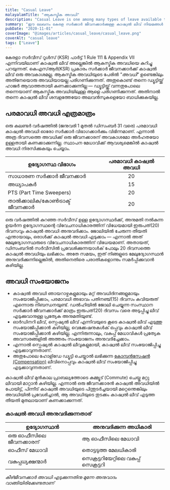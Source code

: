 ```yaml
---
title: "Casual Leave"
malayalamTitle: "ആകസ്മിക അവധി"
description: "Casual Leave is one among many types of leave available to a service member. Here are some important information related to Casual Leave."
summary: "ഈ ലേഖനം കേരള സർക്കാർ ജീവനക്കാർക്കുള്ള കാഷ്വൽ ലീവ് നിയമങ്ങൾ വിവരിക്കുന്നു. ഇത് യോഗ്യത, പരമാവധി അവധി ദിവസങ്ങൾ, നടപടിക്രമ മാർഗ്ഗനിർദ്ദേശങ്ങൾ, അവധി അനുവദിക്കുന്നതിൽ അധികാരികളുടെ പങ്ക് എന്നിവ വിശദമാക്കുന്നു."
pubDate: "2020-11-01"
coverImage: "@images/articles/casual_leave/casual_leave.png"
coverAlt: "casual leave"
tags: ["Leave"]
---
```


കേരളാ സർവീസ് റൂൾസ് (KSR) പാർട്ട് 1 Rule 111 & Appendix VII എന്നിവയിലാണ് കാഷ്വൽ ലീവ് അല്ലെങ്കിൽ ആകസ്മിക അവധിയെ കുറിച്ചു പറയുന്നത്.
കെ‌എസ്‌ആർ(KSR) പ്രകാരം സർക്കാർ ജീവനക്കാർക്ക് കാഷ്വൽ ലീവ് ഒരു അവകാശമല്ല. ആകസ്മിക അവധിയുടെ പേരിൽ _"അവധി"_ ഉണ്ടെങ്കിലും അതിനേയൊരു അവധിയായല്ല പരിഗണിക്കുന്നത്. അതുകൊണ്ട് തന്നെ ഡ്യൂട്ടിയ്ക്ക് ഹാജർ ആവാത്തതായി കണക്കാക്കുന്നില്ല — ഡ്യൂട്ടിയ്ക്ക് വന്നതുപോലെ തന്നെയാണ് ആകസ്മിക അവധിയിലുള്ള ആളെ പരിഗണിക്കുന്നത്. അതിനാൽ തന്നെ കാഷ്വൽ ലീവ് ശമ്പളത്തേയോ അലവൻസുകളെയോ ബാധിക്കുകയില്ല.

## പരമാവധി അവധി എത്രമാത്രം

ഒരു കലണ്ടർ വർഷത്തിൽ (ജനുവരി 1 മുതൽ ഡിസംബർ 31 വരെ) പരമാവധി കാഷ്വൽ അവധി ഓരോ സർക്കാർ വിഭാഗക്കാർക്കും വിഭിന്നമാണ്‌.
എന്നാൽ അത്ര ദിവസത്തെ അവധിക്ക് ഒരു ജീവനക്കാരന് അവകാശമോ അർഹതയോ ഉള്ളതായി കണക്കാക്കുന്നില്ല. സ്ഥാപന മേധാവിക്ക് ആവശ്യമെങ്കിൽ കാഷ്വൽ അവധി നിരസിക്കുകയും ചെയ്യാം.

| ഉദ്യോഗസ്ഥ വിഭാഗം                     | പരമാവധി കാഷ്വൽ അവധി |
|------------------------------------------| :----------------------------: |
| സാധാരണ സര്‍ക്കാര്‍ ജീവനക്കാര്‍       | 20                             |
| അധ്യാപകര്‍                             | 15                             |
| PTS (Part Time Sweepers)                 | 20                             |
| താല്‍ക്കാലിക/കോണ്‍ട്രാക്ട് ജീവനക്കാർ | 20                             |

ഒരു വർഷത്തിൽ കുറഞ്ഞ സർവീസ് ഉള്ള ഉദ്യോഗസ്ഥർക്ക്, അനുമതി നൽകുന്ന ഉയർന്ന ഉദ്യോഗസ്ഥന്റെ വിവേചനാധികാരത്തിന് വിധേയമായി ഇരുപത്(20) ദിവസവും കാഷ്വൽ അവധി അനുവദിക്കാം. ജോലിയിൽ ചേരുന്ന തീയതി എന്തായാലും, ഒരാൾക്ക് കാഷ്വൽ അവധി എടുക്കാം — എന്നാൽ അത് മേലുദ്യോഗസ്ഥരുടെ വിവേചനാധികാരത്തിന് വിധേയമാണ്. അതായത്, ഡിസംബറിൽ സർവീസിൽ പ്രവേശിക്കുന്നയാൾക് പോലും 20 ദിവസത്തെ കാഷ്വൽ അവധിയും ലഭിക്കാം. അതേ സമയം, ഇത് നിങ്ങളുടെ മേലുദ്യോഗസ്ഥൻ അനുവദിക്കുന്നില്ലെങ്കിൽ, അതിനെതിരെ പരാതികളൊന്നും സമർപ്പിക്കുവാൻ കഴിയില്ല.

## അവധി സംയോജനം

- കാഷ്വൽ അവധി ഞായറാഴ്ചകളുമായും മറ്റ് അവധിദിനങ്ങളുമായും സംയോജിപ്പിക്കാം, പരമാവധി അഭാവം പതിനഞ്ച്(15) ദിവസം കവിയരുത് എന്നൊരു നിബന്ധനയുണ്ട്. ഡൽഹിയിൽ ജോലി ചെയ്യുന്ന സംസ്ഥാന സർക്കാർ ജീവനക്കാർക്ക് മാത്രം ഇരുപത്(20) ദിവസം വരെ അടുപ്പിച്ചു ലീവ് എടുക്കുവാനുള്ള പ്രത്യേക അനുമതിയുണ്ട്.
- ഓർഡിനറി ലീവ്, സ്പെഷ്യൽ ലീവ് എന്നിവയുടെ കൂടെ കാഷ്വൽ ലീവ് എടുത്തു സംയോജിപ്പിക്കാൻ കഴിയില്ല, വെക്കേഷനുകൾക് ഒപ്പവും കാഷ്വൽ ലീവ് സംയോജിപ്പിക്കാൻ കഴിയില്ല. എന്നിരുന്നാലും, വകുപ്പ് മേധാവികൾ പ്രത്യേക അവസരങ്ങളിൽ അത്തരം സംയോജനം അനുവദിച്ചേക്കാം.
- എന്നാൽ സ്പെഷ്യൽ കാഷ്വൽ ലീവുകളുമായി, കാഷ്വൽ ലീവ് സംയോജിപ്പിച്ചു എടുക്കാവുന്നതാണ്. 
- അതുപോലെ ഹോളിഡേ ഡ്യൂട്ടി ചെയ്താൽ ലഭിക്കുന്ന [കോമ്പൻസേഷൻ (Compensation)](/article/compensation-leave/) ലീവിനൊപ്പവും കാഷ്വൽ ലീവ് സംയോജിപ്പിച്ചു എടുക്കാവുന്നതാണ്.

കാഷ്വൽ ലീവ് മുൻകാല പ്രാബല്യത്തോടെ കമ്മ്യൂട് (Commute) ചെയ്തു മറ്റു ലീവായി മാറ്റാൻ കഴിയില്ല. എന്നാൽ ഒരു ജീവനക്കാരൻ കാഷ്വൽ അവധിയിൽ പോയിട്ട്, പിന്നീട് കാഷ്വൽ അവധിയുടെ പിന്തുടർച്ചയായി മറ്റെന്തെങ്കിലും അവധിയിൽ പ്രവേശിച്ചാൽ, ആ അവധിയുടെ തുടക്കം കാഷ്വൽ ലീവ് എടുത്ത തീയതി മുതലായാണ് കണക്കാക്കുന്നത്.

### കാഷ്വൽ അവധി അനുവദിക്കുന്നതാര്

| ഉദ്യോഗസ്ഥൻ                       | അനുവദിക്കുന്ന അധികാരി            |
| -------------------------------------| ----------------------------------------|
| ഒരു ഓഫീസിലെ ജീവനക്കാരന്     | ആ ഓഫീസിലെ മേധാവി              |
| ഓഫീസ് മേധാവി                   | തൊട്ടടുത്ത മേലധികാരി               |
| വകുപ്പധ്യക്ഷന്മാർ                   | സെക്രട്ടറിയേറ്റിലെ വകുപ്പ് സെക്രട്ടറി  |

_കീഴ്ജീവനക്കാർ അവധി എടുക്കുന്നതിനു മുന്നേ അനുവാദം വാങ്ങിയിരിക്കേണ്ടതാണ്_
